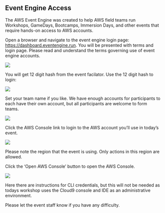 ## Event Engine Access

The AWS Event Engine was created to help AWS field teams run Workshops, GameDays, Bootcamps, Immersion Days, and other events that require hands-on access to AWS accounts.

Open a browser and navigate to the event engine login page: https://dashboard.eventengine.run. You will be presented with terms and login page. Please read and understand the terms governing use of event engine accounts.

![](https://reinvent2019.aws-management.tools/mgt306/en/images/ee/ee.png)

You will get 12 digit hash from the event facilator. Use the 12 digit hash to login:

![](https://reinvent2019.aws-management.tools/mgt306/en/images/ee/ee2.png)

Set your team name if you like. We have enough accounts for participants to each have their own account, but all participants are welcome to form teams.

![](https://reinvent2019.aws-management.tools/mgt306/en/images/ee/ee3.png)

Click the AWS Console link to login to the AWS account you’ll use in today’s event.

![](https://reinvent2019.aws-management.tools/mgt306/en/images/ee/ee4.png)

Please note the region that the event is using. Only actions in this region are allowed.

Click the ‘Open AWS Console’ button to open the AWS Console. 

![](https://reinvent2019.aws-management.tools/mgt306/en/images/ee/ee5.png)

Here there are instructions for CLI credentials, but this will not be needed as todays workshop uses the Cloud9 console and IDE as an administrative environment.

Please let the event staff know if you have any difficulty.
